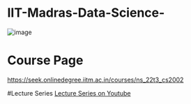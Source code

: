 # IIT-Madras-Data-Science-
![image](https://user-images.githubusercontent.com/772783/193458489-130bd3ba-a2b3-44fa-93d5-8bc5c58d32cd.png)

# Course Page
https://seek.onlinedegree.iitm.ac.in/courses/ns_22t3_cs2002


#Lecture Series
[Lecture Series on Youtube]([https://external.ink?to=/placeholder.com](https://www.youtube.com/playlist?list=PLZ2ps__7DhBaDccbZRgiU1sHX2gZrQ-XT))

